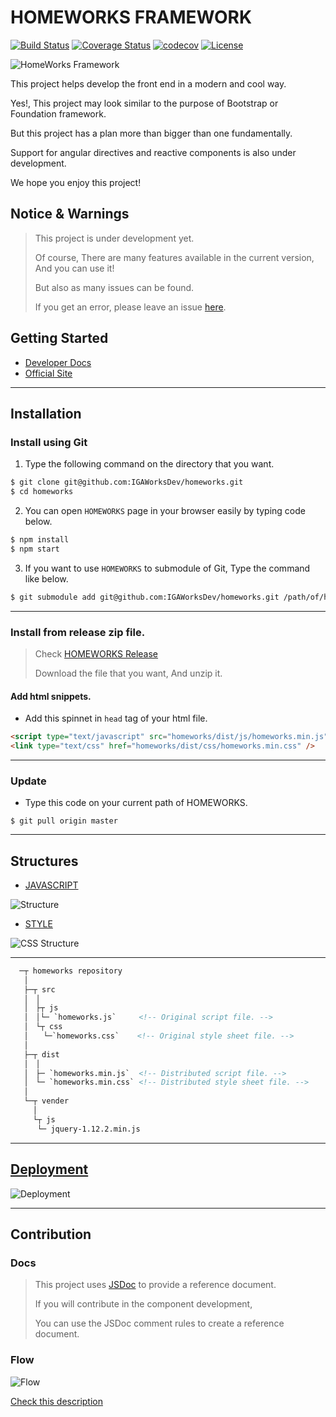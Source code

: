 # HOMEWORKS FRAMEWORK

[![Build Status](https://travis-ci.com/IGAWorksDev/homeworks.svg?token=x98k8HzDc3zdfP6gvssV&branch=master)](https://travis-ci.com/IGAWorksDev/homeworks)
[![Coverage Status](https://coveralls.io/repos/github/IGAWorksDev/homeworks/badge.svg?branch=master)](https://coveralls.io/github/IGAWorksDev/homeworks?branch=master)
[![codecov](https://codecov.io/gh/IGAWorksDev/homeworks/branch/master/graph/badge.svg?token=viTgpBkL7A)](https://codecov.io/gh/IGAWorksDev/homeworks)
[![License](https://img.shields.io/badge/License-Apache%202.0-blue.svg)](https://opensource.org/licenses/Apache-2.0)

![HomeWorks Framework](https://s3.ap-northeast-2.amazonaws.com/homeworks.igaworks.com/main/src/images/homeworks_cover.png)

This project helps develop the front end in a modern and cool way.

Yes!, This project may look similar to the purpose of Bootstrap or Foundation framework.

But this project has a plan more than bigger than one fundamentally.

Support for angular directives and reactive components is also under development.

We hope you enjoy this project!

## Notice & Warnings

> This project is under development yet.
>
> Of course, There are many features available in the current version, And you can use it!
>
> But also as many issues can be found.
>
> If you get an error, please leave an issue [here](https://github.com/IGAWorksDev/homeworks/issues).

## Getting Started

- [Developer Docs](https://kennethanceyer.gitbooks.io/homeworks-framework-wiki/content/index.html)
- [Official Site](http://homeworks.igaworks.com/main/docs/index.html)

----

## Installation

### Install using Git

1. Type the following command on the directory that you want.

 ```bash
$ git clone git@github.com:IGAWorksDev/homeworks.git
$ cd homeworks
```

2. You can open `HOMEWORKS` page in your browser easily by typing code below.

 ```bash
$ npm install
$ npm start
```

3. If you want to use `HOMEWORKS` to submodule of Git, Type the command like below.

 ```bash
$ git submodule add git@github.com:IGAWorksDev/homeworks.git /path/of/homeworks
```

----

### Install from release zip file.

> Check [HOMEWORKS Release](https://github.com/IGAWorksDev/homeworks/releases)
>
> Download the file that you want, And unzip it.

#### Add html snippets.

- Add this spinnet in `head` tag of your html file.

```html
<script type="text/javascript" src="homeworks/dist/js/homeworks.min.js"></script>
<link type="text/css" href="homeworks/dist/css/homeworks.min.css" />
```

----

### Update

- Type this code on your current path of HOMEWORKS.

 ```shell
$ git pull origin master
```

----
 
## Structures

- [JAVASCRIPT](https://kennethanceyer.gitbooks.io/homeworks-framework-wiki/content/JAVASCRIPT/)

 ![Structure](https://s3.ap-northeast-2.amazonaws.com/homeworks.igaworks.com/main/src/images/Introduction.png)
 
- [STYLE](https://kennethanceyer.gitbooks.io/homeworks-framework-wiki/content/STYLE/)

 ![CSS Structure](https://s3.ap-northeast-2.amazonaws.com/homeworks.igaworks.com/main/src/images/css_structure.png)

----

```html
  ─┬ homeworks repository
   │
   ├─┬ src
   │　│ 
   │　├┬ js
   │　│└─ `homeworks.js`     <!-- Original script file. -->
   │　└┬ css
   │　　└─`homeworks.css`    <!-- Original style sheet file. -->
   │
   ├─┬ dist
   │　│ 
   │　├─ `homeworks.min.js`  <!-- Distributed script file. -->
   │　└─ `homeworks.min.css` <!-- Distributed style sheet file. -->
   │
   └─┬ vender
     │
     └┬ js
      └─ jquery-1.12.2.min.js
```

----

## [Deployment](https://kennethanceyer.gitbooks.io/homeworks-framework-wiki/content/DEVELOPMENT/DEPLOY.html)

![Deployment](https://s3.ap-northeast-2.amazonaws.com/homeworks.igaworks.com/main/src/images/deploy.png)

----

## Contribution

### Docs
 
> This project uses [JSDoc](http://usejsdoc.org/) to provide a reference document.
>
> If you will contribute in the component development,
>
> You can use the JSDoc comment rules to create a reference document.
 
### Flow

 ![Flow](https://s3.ap-northeast-2.amazonaws.com/homeworks.igaworks.com/main/src/images/flow.png)
 
 [Check this description](https://kennethanceyer.gitbooks.io/homeworks-framework-wiki/content/DEVELOPMENT/FLOW.html)
